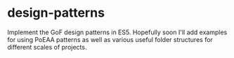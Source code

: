 # design-patterns

Implement the GoF design patterns in ES5. Hopefully soon I'll add examples for using PoEAA patterns as well as various useful folder structures for different scales of projects.
